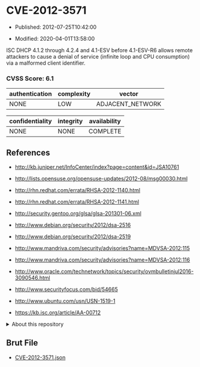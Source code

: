# CVE-2012-3571

- Published: 2012-07-25T10:42:00

- Modified: 2020-04-01T13:58:00

ISC DHCP 4.1.2 through 4.2.4 and 4.1-ESV before 4.1-ESV-R6 allows remote attackers to cause a denial of service (infinite loop and CPU consumption) via a malformed client identifier.

### CVSS Score: **6.1**

| authentication | complexity | vector |
| --- | --- | --- |
| NONE | LOW | ADJACENT_NETWORK |

| confidentiality | integrity | availability |
| --- | --- | --- |
| NONE | NONE | COMPLETE |

## References

* http://kb.juniper.net/InfoCenter/index?page=content&id=JSA10761

* http://lists.opensuse.org/opensuse-updates/2012-08/msg00030.html

* http://rhn.redhat.com/errata/RHSA-2012-1140.html

* http://rhn.redhat.com/errata/RHSA-2012-1141.html

* http://security.gentoo.org/glsa/glsa-201301-06.xml

* http://www.debian.org/security/2012/dsa-2516

* http://www.debian.org/security/2012/dsa-2519

* http://www.mandriva.com/security/advisories?name=MDVSA-2012:115

* http://www.mandriva.com/security/advisories?name=MDVSA-2012:116

* http://www.oracle.com/technetwork/topics/security/ovmbulletinjul2016-3090546.html

* http://www.securityfocus.com/bid/54665

* http://www.ubuntu.com/usn/USN-1519-1

* https://kb.isc.org/article/AA-00712

<details>
<summary>About this repository</summary> 

  This repository is part of the project [Live Hack CVE](https://github.com/Live-Hack-CVE). Main website can be found [www.live-hack.org](https://www.live-hack.org) 
  
  Made by [Sn0wAlice](https://github.com/Sn0wAlice) for the people that care about security and need to have a feed of the latest CVEs. Hope you enjoy it, don't forget to star the repo and follow me on [Twitter](https://twitter.com/Sn0wAlice) and [Github](https://github.com/Sn0wAlice). And that is my [personnal website](https://www.alice-snow.me/)

  - [Home Page](https://github.com/Live-Hack-CVE)
  - [Framework](https://github.com/Live-Hack-CVE/cve-framework)
  - [CVE database](https://github.com/Live-Hack-CVE/full_database)
  - [Changelog](https://github.com/Live-Hack-CVE/Changelog)
</details>

## Brut File

* [CVE-2012-3571.json](https://raw.githubusercontent.com/Live-Hack-CVE/full_database/main/cves/2012/CVE-2012-3571.json)

